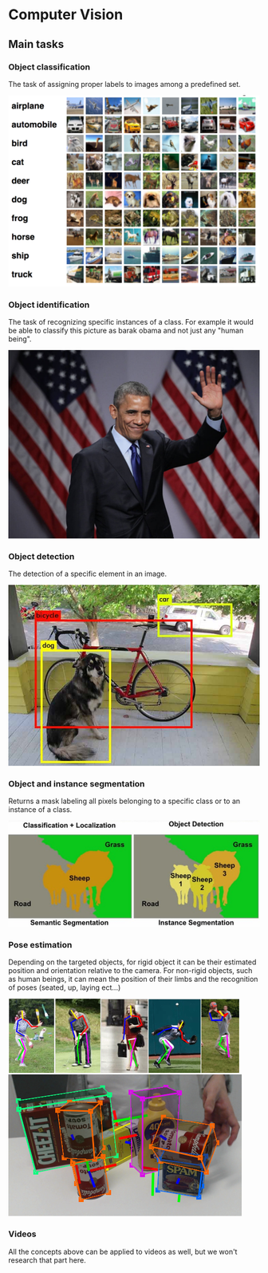 # Computer Vision 

## Main tasks 

### Object classification

The task of assigning proper labels to images among a predefined set.

![Object Identification](./../imgs/object_classification.png)

### Object identification 

The task of recognizing specific instances of a class. For example it would be able to classify this picture as barak obama and not just any "human being".

![Object Identification](./../imgs/object_identification.jpg)

### Object detection 

The detection of a specific element in an image.

![Object Detection](./../imgs/object_detection.png)

### Object and instance segmentation 

Returns a mask labeling all pixels belonging to a specific class or to an instance of a class. 

![Object Instance Segmentation](./../imgs/object_instance_segmentation.jpeg)

### Pose estimation 

Depending on the targeted objects, for rigid object it can be their estimated position and orientation relative to the camera.
For non-rigid objects, such as human beings, it can mean the position of their limbs and the recognition of poses (seated, up, laying ect...)

![Pose Estimation 1](./../imgs/pose_estimation.png)
![Pose Estimation 2](./../imgs/pose_estimation2.png)

### Videos 

All the concepts above can be applied to videos as well, but we won't research that part here. 



